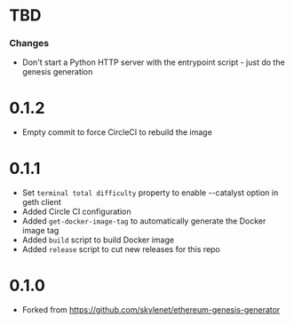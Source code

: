 # TBD
### Changes
* Don't start a Python HTTP server with the entrypoint script - just do the genesis generation

# 0.1.2
* Empty commit to force CircleCI to rebuild the image

# 0.1.1
* Set `terminal total difficulty` property to enable --catalyst option in geth client
* Added Circle CI configuration
* Added `get-docker-image-tag` to automatically generate the Docker image tag
* Added `build` script to build Docker image
* Added `release` script to cut new releases for this repo

# 0.1.0
* Forked from https://github.com/skylenet/ethereum-genesis-generator
